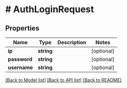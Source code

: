 # # AuthLoginRequest

## Properties

Name | Type | Description | Notes
------------ | ------------- | ------------- | -------------
**ip** | **string** |  | [optional]
**password** | **string** |  | [optional]
**username** | **string** |  | [optional]

[[Back to Model list]](../../README.md#models) [[Back to API list]](../../README.md#endpoints) [[Back to README]](../../README.md)
